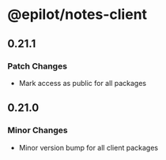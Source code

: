 # @epilot/notes-client

## 0.21.1

### Patch Changes

- Mark access as public for all packages

## 0.21.0

### Minor Changes

- Minor version bump for all client packages
